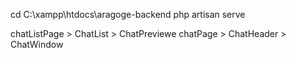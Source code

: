 cd C:\xampp\htdocs\aragoge-backend
php artisan serve

chatListPage > ChatList > ChatPreviewe
chatPage > ChatHeader > ChatWindow